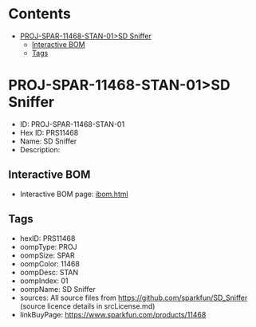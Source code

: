 



Contents
========

* [PROJ-SPAR-11468-STAN-01>SD Sniffer](#proj-spar-11468-stan-01sd-sniffer)
	* [Interactive BOM](#interactive-bom)
	* [Tags](#tags)

# PROJ-SPAR-11468-STAN-01>SD Sniffer

- ID: PROJ-SPAR-11468-STAN-01
- Hex ID: PRS11468
- Name: SD Sniffer
- Description: 

## Interactive BOM

- Interactive BOM page: [ibom.html](kicad/bom/ibom.html)

## Tags

- hexID: PRS11468
- oompType: PROJ
- oompSize: SPAR
- oompColor: 11468
- oompDesc: STAN
- oompIndex: 01
- oompName: SD Sniffer
- sources: All source files from https://github.com/sparkfun/SD_Sniffer (source licence details in srcLicense.md)
- linkBuyPage: https://www.sparkfun.com/products/11468
